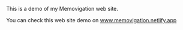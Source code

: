 This is a demo of my Memovigation web site.

You can check this web site demo on www.memovigation.netlify.app
